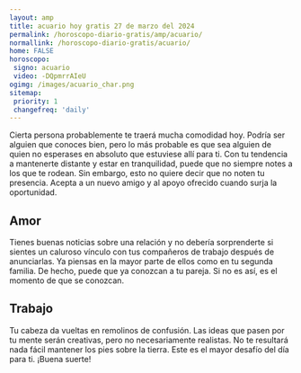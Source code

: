```yaml
---
layout: amp
title: acuario hoy gratis 27 de marzo del 2024 
permalink: /horoscopo-diario-gratis/amp/acuario/
normallink: /horoscopo-diario-gratis/acuario/
home: FALSE
horoscopo:
 signo: acuario
 video: -DQpmrrAIeU
ogimg: /images/acuario_char.png
sitemap:
 priority: 1
 changefreq: 'daily'
---
```



Cierta persona probablemente te traerá mucha comodidad hoy. Podría ser alguien que conoces bien, pero lo más probable es que sea alguien de quien no esperases en absoluto que estuviese allí para ti. Con tu tendencia a mantenerte distante y estar en tranquilidad, puede que no siempre notes a los que te rodean. Sin embargo, esto no quiere decir que no noten tu presencia. Acepta a un nuevo amigo y al apoyo ofrecido cuando surja la oportunidad.

## Amor

Tienes buenas noticias sobre una relación y no debería sorprenderte si sientes un caluroso vínculo con tus compañeros de trabajo después de anunciarlas. Ya piensas en la mayor parte de ellos como en tu segunda familia. De hecho, puede que ya conozcan a tu pareja. Si no es así, es el momento de que se conozcan.

## Trabajo

Tu cabeza da vueltas en remolinos de confusión. Las ideas que pasen por tu mente serán creativas, pero no necesariamente realistas. No te resultará nada fácil mantener los pies sobre la tierra. Este es el mayor desafío del día para ti. ¡Buena suerte!